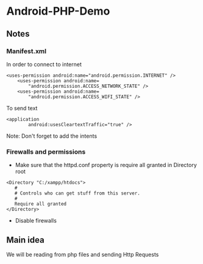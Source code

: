 # Android-PHP-Demo
## Notes
### Manifest.xml
In order to connect to internet
```
<uses-permission android:name="android.permission.INTERNET" />
    <uses-permission android:name=
        "android.permission.ACCESS_NETWORK_STATE" />
    <uses-permission android:name=
        "android.permission.ACCESS_WIFI_STATE" />
 ```
 To send text
 ```
 <application
         android:usesCleartextTraffic="true" />

 ```
 Note: Don't forget to add the intents
 ### Firewalls and permissions
 - Make sure that the httpd.conf property is require all granted in Directory root
 ```
 <Directory "C:/xampp/htdocs"> 
    #
    # Controls who can get stuff from this server.
    #
    Require all granted
</Directory>
 ```
 - Disable firewalls 

## Main idea
We will be reading from php files and sending Http Requests
